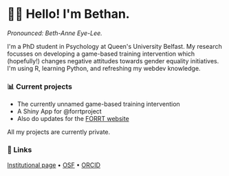 # 👋🏻 Hello! I'm Bethan.
*Pronounced: Beth-Anne Eye-Lee.*

I'm a PhD student in Psychology at Queen's University Belfast. My research focusses on developing a game-based training intervention which (hopefully!) changes negative attitudes towards gender equality initiatives. I'm using R, learning Python, and refreshing my webdev knowledge.

### 📊 Current projects

- The currently unnamed game-based training intervention
- A Shiny App for @forrtproject
- Also do updates for the [FORRT website](https://forrt.org/)

All my projects are currently private.

### 🔗 Links

[Institutional page](https://pure.qub.ac.uk/en/persons/bethan-iley) • [OSF](https://osf.io/fxvyc/) • [ORCID](https://orcid.org/0000-0002-5813-3303)
